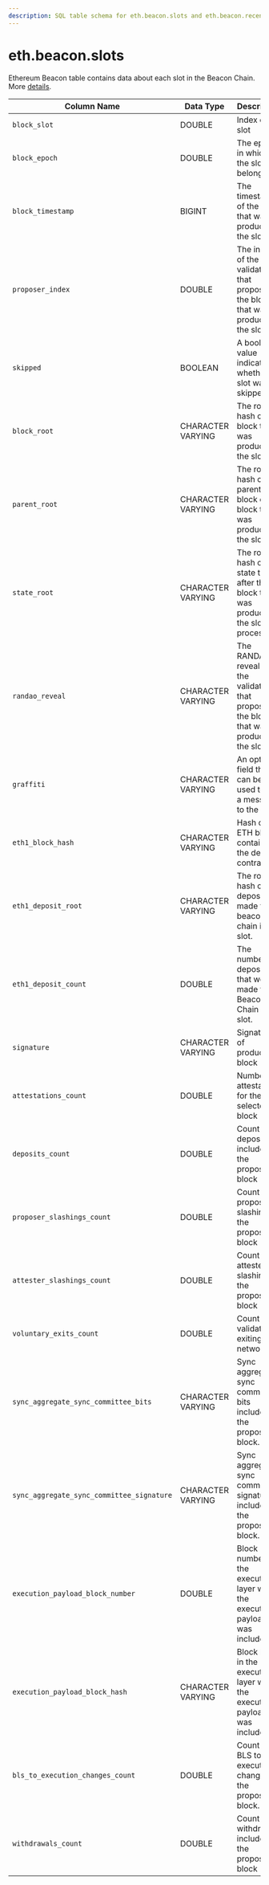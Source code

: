 ```yaml
---
description: SQL table schema for eth.beacon.slots and eth.beacon.recent_slots
---
```


# eth.beacon.slots

Ethereum Beacon table contains data about each slot in the Beacon Chain. More [details](https://ethereum.org/en/developers/docs/blocks/#block-anatomy).

<table><thead><tr><th width="293">Column Name</th><th>Data Type</th><th>Description</th></tr></thead><tbody><tr><td><code>block_slot</code></td><td>DOUBLE</td><td>Index of slot </td></tr><tr><td><code>block_epoch</code></td><td>DOUBLE</td><td>The epoch in which the slot belongs.</td></tr><tr><td><code>block_timestamp</code></td><td>BIGINT</td><td>The timestamp of the block that was produced in the slot.</td></tr><tr><td><code>proposer_index</code></td><td>DOUBLE</td><td>The index of the validator that proposed the block that was produced in the slot.</td></tr><tr><td><code>skipped</code></td><td>BOOLEAN</td><td>A boolean value indicating whether the slot was skipped.</td></tr><tr><td><code>block_root</code></td><td>CHARACTER VARYING</td><td>The root hash of the block that was produced in the slot.</td></tr><tr><td><code>parent_root</code></td><td>CHARACTER VARYING</td><td>The root hash of the parent block of the block that was produced in the slot.</td></tr><tr><td><code>state_root</code></td><td>CHARACTER VARYING</td><td>The root hash of the state tree after the block that was produced in the slot was processed.</td></tr><tr><td><code>randao_reveal</code></td><td>CHARACTER VARYING</td><td>The RANDAO reveal of the validator that proposed the block that was produced in the slot.</td></tr><tr><td><code>graffiti</code></td><td>CHARACTER VARYING</td><td>An optional field that can be used to add a message to the block</td></tr><tr><td><code>eth1_block_hash</code></td><td>CHARACTER VARYING</td><td>Hash of the ETH block containing the deposit contract</td></tr><tr><td><code>eth1_deposit_root</code></td><td>CHARACTER VARYING</td><td>The root hash of the deposits made to the beacon chain in the slot.</td></tr><tr><td><code>eth1_deposit_count</code></td><td>DOUBLE</td><td>The number of deposits that were made to the Beacon Chain in the slot.</td></tr><tr><td><code>signature</code></td><td>CHARACTER VARYING</td><td>Signature of produced block</td></tr><tr><td><code>attestations_count</code></td><td>DOUBLE</td><td>Number of attestations for the selected block</td></tr><tr><td><code>deposits_count</code></td><td>DOUBLE</td><td>Count of deposits include d in the proposed block</td></tr><tr><td><code>proposer_slashings_count</code></td><td>DOUBLE</td><td>Count of proposer slashings in the proposed block</td></tr><tr><td><code>attester_slashings_count</code></td><td>DOUBLE</td><td>Count of attester slashings in the proposed block</td></tr><tr><td><code>voluntary_exits_count</code></td><td>DOUBLE</td><td>Count of validators exiting the network</td></tr><tr><td><code>sync_aggregate_sync_committee_bits</code></td><td>CHARACTER VARYING</td><td>Sync aggregate sync committee bits included in the proposed block.</td></tr><tr><td><code>sync_aggregate_sync_committee_signature</code></td><td>CHARACTER VARYING</td><td>Sync aggregate sync committee signature included in the proposed block.</td></tr><tr><td><code>execution_payload_block_number</code></td><td>DOUBLE</td><td>Block number in the execution layer where the execution payload was included.</td></tr><tr><td><code>execution_payload_block_hash</code></td><td>CHARACTER VARYING</td><td>Block hash in the execution layer where the execution payload was included.</td></tr><tr><td><code>bls_to_execution_changes_count</code></td><td>DOUBLE</td><td>Count of BLS to execution changes in the proposed block.</td></tr><tr><td><code>withdrawals_count</code></td><td>DOUBLE</td><td>Count of withdrawals included in the proposed block</td></tr></tbody></table>
